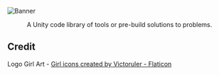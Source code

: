 ![Banner](https://user-images.githubusercontent.com/33253710/157114720-3c67f70b-7e66-4764-83ee-6256b21c2bcb.jpg)

<p align="center">A Unity code library of tools or pre-build solutions to problems. </p>




## Credit
Logo Girl Art - <a href="https://www.flaticon.com/free-icons/girl" title="girl icons">Girl icons created by Victoruler - Flaticon</a>
